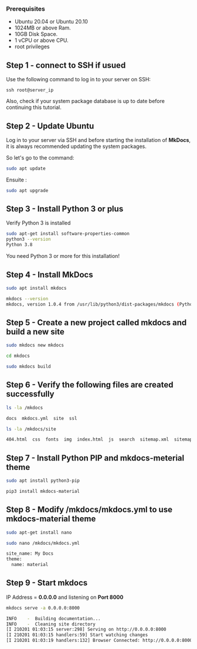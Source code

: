 ### Prerequisites
-   Ubuntu 20.04 or Ubuntu 20.10
-   1024MB or above Ram.
-   10GB Disk Space.
-   1 vCPU or above CPU.
-   root privileges

## Step 1 - connect to SSH if usued

Use the following command to log in to your server on SSH:
```
ssh root@server_ip
```
Also, check if your system package database is up to date before continuing this tutorial.

## Step 2 - Update Ubuntu

Log in to your server via SSH and before starting the installation of  **MkDocs**, it is always recommended updating the system packages.

So let's go to the command:

```bash
sudo apt update
```

Ensuite :

```bash
sudo apt upgrade
```

## Step 3 - Install Python 3 or plus

Verify Python 3 is installed

```bash
sudo apt-get install software-properties-common
python3 --version
Python 3.8
```

You need Python 3 or more for this installation!

## Step 4 - Install MkDocs

```bash
sudo apt install mkdocs
```

```bash
mkdocs --version
mkdocs, version 1.0.4 from /usr/lib/python3/dist-packages/mkdocs (Python 3.7)
```

## Step 5 - Create a new project called mkdocs and build a new site

```bash
sudo mkdocs new mkdocs
```

```bash
cd mkdocs
```

```bash
sudo mkdocs build
```

## Step 6 - Verify the following files are created successfully

```bash
ls -la /mkdocs

docs  mkdocs.yml  site  ssl

ls -la /mkdocs/site

404.html  css  fonts  img  index.html  js  search  sitemap.xml  sitemap.xml.gz
```

## Step 7 - Install Python PIP and mkdocs-meterial theme

```bash
sudo apt install python3-pip
```

```bash
pip3 install mkdocs-material
```

## Step 8 - Modify  **/mkdocs/mkdocs.yml**  to use mkdocs-material theme
```bash
sudo apt-get install nano
```
```bash
sudo nano /mkdocs/mkdocs.yml
```

```bash
site_name: My Docs
theme:
  name: material
```

## Step 9 - Start mkdocs

IP Address =  **0.0.0.0**  and listening on  **Port 8000**

```bash
mkdocs serve -a 0.0.0.0:8000
```

```bash
INFO    -  Building documentation...
INFO    -  Cleaning site directory
[I 210201 01:03:15 server:298] Serving on http://0.0.0.0:8000
[I 210201 01:03:15 handlers:59] Start watching changes
[I 210201 01:03:19 handlers:132] Browser Connected: http://0.0.0.0:8000
